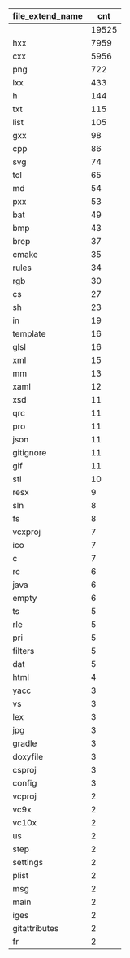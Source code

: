 | file_extend_name |  cnt  |
|------------------|-------|
|                  | 19525 |
| hxx              | 7959  |
| cxx              | 5956  |
| png              | 722   |
| lxx              | 433   |
| h                | 144   |
| txt              | 115   |
| list             | 105   |
| gxx              | 98    |
| cpp              | 86    |
| svg              | 74    |
| tcl              | 65    |
| md               | 54    |
| pxx              | 53    |
| bat              | 49    |
| bmp              | 43    |
| brep             | 37    |
| cmake            | 35    |
| rules            | 34    |
| rgb              | 30    |
| cs               | 27    |
| sh               | 23    |
| in               | 19    |
| template         | 16    |
| glsl             | 16    |
| xml              | 15    |
| mm               | 13    |
| xaml             | 12    |
| xsd              | 11    |
| qrc              | 11    |
| pro              | 11    |
| json             | 11    |
| gitignore        | 11    |
| gif              | 11    |
| stl              | 10    |
| resx             | 9     |
| sln              | 8     |
| fs               | 8     |
| vcxproj          | 7     |
| ico              | 7     |
| c                | 7     |
| rc               | 6     |
| java             | 6     |
| empty            | 6     |
| ts               | 5     |
| rle              | 5     |
| pri              | 5     |
| filters          | 5     |
| dat              | 5     |
| html             | 4     |
| yacc             | 3     |
| vs               | 3     |
| lex              | 3     |
| jpg              | 3     |
| gradle           | 3     |
| doxyfile         | 3     |
| csproj           | 3     |
| config           | 3     |
| vcproj           | 2     |
| vc9x             | 2     |
| vc10x            | 2     |
| us               | 2     |
| step             | 2     |
| settings         | 2     |
| plist            | 2     |
| msg              | 2     |
| main             | 2     |
| iges             | 2     |
| gitattributes    | 2     |
| fr               | 2     |
